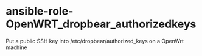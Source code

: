 # ansible-role-OpenWRT_dropbear_authorizedkeys
Put a public SSH key into /etc/dropbear/authorized_keys on a OpenWrt machine
